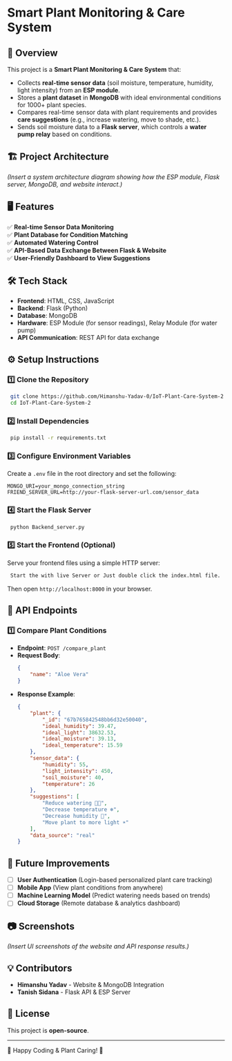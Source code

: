 # Smart Plant Monitoring & Care System

## 📌 Overview
This project is a **Smart Plant Monitoring & Care System** that:
- Collects **real-time sensor data** (soil moisture, temperature, humidity, light intensity) from an **ESP module**.
- Stores a **plant dataset** in **MongoDB** with ideal environmental conditions for 1000+ plant species.
- Compares real-time sensor data with plant requirements and provides **care suggestions** (e.g., increase watering, move to shade, etc.).
- Sends soil moisture data to a **Flask server**, which controls a **water pump relay** based on conditions.

## 🏗️ Project Architecture
*(Insert a system architecture diagram showing how the ESP module, Flask server, MongoDB, and website interact.)*

## 🖥️ Features
✅ **Real-time Sensor Data Monitoring**  
✅ **Plant Database for Condition Matching**  
✅ **Automated Watering Control**  
✅ **API-Based Data Exchange Between Flask & Website**  
✅ **User-Friendly Dashboard to View Suggestions**  

## 🛠️ Tech Stack
- **Frontend**: HTML, CSS, JavaScript
- **Backend**: Flask (Python)
- **Database**: MongoDB
- **Hardware**: ESP Module (for sensor readings), Relay Module (for water pump)
- **API Communication**: REST API for data exchange

## ⚙️ Setup Instructions
### 1️⃣ Clone the Repository
```sh
 git clone https://github.com/Himanshu-Yadav-0/IoT-Plant-Care-System-2.git
 cd IoT-Plant-Care-System-2
```

### 2️⃣ Install Dependencies
```sh
 pip install -r requirements.txt
```

### 3️⃣ Configure Environment Variables
Create a `.env` file in the root directory and set the following:
```env
MONGO_URI=your_mongo_connection_string
FRIEND_SERVER_URL=http://your-flask-server-url.com/sensor_data
```

### 4️⃣ Start the Flask Server
```sh
 python Backend_server.py
```

### 5️⃣ Start the Frontend (Optional)
Serve your frontend files using a simple HTTP server:
```sh
 Start the with live Server or Just double click the index.html file.
```
Then open `http://localhost:8000` in your browser.

## 🚀 API Endpoints
### 1️⃣ Compare Plant Conditions
- **Endpoint**: `POST /compare_plant`
- **Request Body**:
  ```json
  {
      "name": "Aloe Vera"
  }
  ```
- **Response Example**:
  ```json
  {
      "plant": {
          "_id": "67b765842548bb6d32e50040",
          "ideal_humidity": 39.47,
          "ideal_light": 38632.53,
          "ideal_moisture": 39.13,
          "ideal_temperature": 15.59
      },
      "sensor_data": {
          "humidity": 55,
          "light_intensity": 450,
          "soil_moisture": 40,
          "temperature": 26
      },
      "suggestions": [
          "Reduce watering 🚫💧",
          "Decrease temperature ❄️",
          "Decrease humidity 💨",
          "Move plant to more light ☀️"
      ],
      "data_source": "real"
  }
  ```

## 🔧 Future Improvements
- [ ] **User Authentication** (Login-based personalized plant care tracking)
- [ ] **Mobile App** (View plant conditions from anywhere)
- [ ] **Machine Learning Model** (Predict watering needs based on trends)
- [ ] **Cloud Storage** (Remote database & analytics dashboard)

## 📷 Screenshots
*(Insert UI screenshots of the website and API response results.)*

## 💡 Contributors
- **Himanshu Yadav** - Website & MongoDB Integration
- **Tanish Sidana** - Flask API & ESP Server

## 📜 License
This project is **open-source**.

---
🌱 Happy Coding & Plant Caring! 🌿

